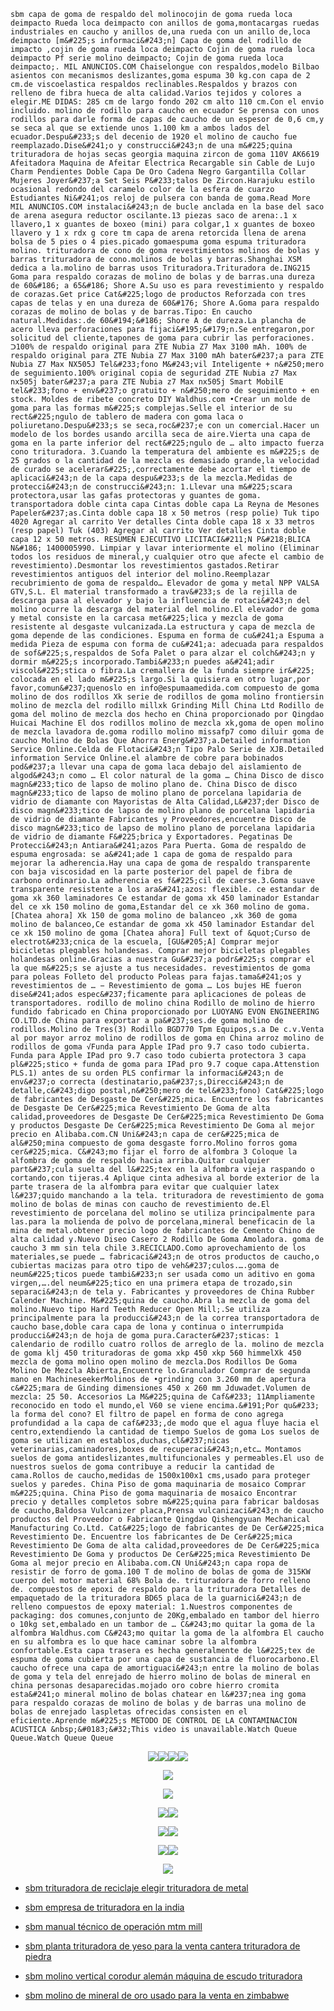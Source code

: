 
```
sbm capa de goma de respaldo del molinocojin de goma rueda loca deimpacto Rueda loca deimpacto con anillos de goma,montacargas ruedas industriales en caucho y anillos de,una rueda con un anillo de,loca deimpacto [m&#225;s informaci&#243;n] Capa de goma del rodillo de impacto ,cojin de goma rueda loca deimpacto Cojin de goma rueda loca deimpacto Pf serie molino deimpacto; Cojin de goma rueda loca deimpacto;. MIL ANUNCIOS.COM Chaiselongue con respaldos,modelo Bilbao asientos con mecanismos deslizantes,goma espuma 30 kg.con capa de 2 cm.de viscoelastica respaldos reclinables.Respaldos y brazos con relleno de fibra hueca de alta calidad.Varios tejidos y colores a elegir.ME DIDAS: 285 cm de largo fondo 202 cm alto 110 cm.Con el envio incluido. molino de rodillo para caucho en ecuador Se prensa con unos rodillos para darle forma de capas de caucho de un espesor de 0,6 cm,y se seca al que se extiende unos 1.100 km a ambos lados del ecuador.Despu&#233;s del decenio de 1920 el molino de caucho fue reemplazado.Dise&#241;o y construcci&#243;n de una m&#225;quina trituradora de hojas secas georgia maquina zircon de goma 110V AK6619 Afeitadora Maquina de Afeitar Electrica Recargable sin Cable de Lujo Charm Pendientes Doble Capa De Oro Cadena Negro Gargantilla Collar Mujeres Joyer&#237;a Set Seis P&#233;talos De Zircon.Harajuku estilo ocasional redondo del caramelo color de la esfera de cuarzo Estudiantes Ni&#241;os reloj de pulsera con banda de goma.Read More MIL ANUNCIOS.COM instalaci&#243;n de bucle anclada en la base del saco de arena asegura reductor oscilante.13 piezas saco de arena:.1 x llavero,1 x guantes de boxeo (mini) para colgar,1 x guantes de boxeo llavero y 1 x rdx g core tm capa de arena retorcida llena de arena bolsa de 5 pies o 4 pies.picado gomaespuma goma espuma trituradora molino. trituradora de cono de goma revestimientos molinos de bolas y barras trituradora de cono.molinos de bolas y barras.Shanghai XSM dedica a la.molino de barras usos Trituradora.Trituradora de.ING215 Goma para respaldo corazas de molino de bolas y de barras.una dureza de 60&#186; a 65&#186; Shore A.Su uso es para revestimiento y respaldo de corazas.Get price Cat&#225;logo de productos Reforzada con tres capas de telas y en una dureza de 60&#176; Shore A.Goma para respaldo corazas de molino de bolas y de barras.Tipo: En caucho natural.Medidas:.de 60&#194;&#186; Shore A de dureza.La plancha de acero lleva perforaciones para fijaci&#195;&#179;n.Se entregaron,por solicitud del cliente,tapones de goma para cubrir las perforaciones. ᑐ100% de respaldo original para ZTE Nubia Z7 Max 3100 mAh. 100% de respaldo original para ZTE Nubia Z7 Max 3100 mAh bater&#237;a para ZTE Nubia Z7 Max NX505J Tel&#233;fono M&#243;vil Inteligente + n&#250;mero de seguimiento.100% original copia de seguridad ZTE Nubia z7 Max nx505j bater&#237;a para ZTE Nubia z7 Max nx505j Smart MobilE tel&#233;fono + env&#237;o gratuito + n&#250;mero de seguimiento + en stock. Moldes de ribete concreto DIY Waldhus.com •Crear un molde de goma para las formas m&#225;s complejas.Selle el interior de su rect&#225;ngulo de tablero de madera con goma laca o poliuretano.Despu&#233;s se seca,roc&#237;e con un comercial.Hacer un modelo de los bordes usando arcilla seca de aire.Vierta una capa de goma en la parte inferior del rect&#225;ngulo de … alto impacto fuerza cono trituradora. 3.Cuando la temperatura del ambiente es m&#225;s de 25 grados o la cantidad de la mezcla es demasiado grande,la velocidad de curado se acelerar&#225;,correctamente debe acortar el tiempo de aplicaci&#243;n de la capa despu&#233;s de la mezcla.Medidas de protecci&#243;n de construcci&#243;n: 1.Llevar una m&#225;scara protectora,usar las gafas protectoras y guantes de goma. transportadora doble cinta capa Cintas doble capa La Reyna de Mesones Papeler&#237;as.Cinta doble capa 18 x 50 metros (resp polie) Tuk tipo 4020 Agregar al carrito Ver detalles Cinta doble capa 18 x 33 metros (resp papel) Tuk (403) Agregar al carrito Ver detalles Cinta doble capa 12 x 50 metros. RESUMEN EJECUTIVO LICITACI&#211;N P&#218;BLICA N&#186; 1400005990. Limpiar y lavar interiormente el molino (Eliminar todos los residuos de mineral,y cualquier otro que afecte el cambio de revestimiento).Desmontar los revestimientos gastados.Retirar revestimientos antiguos del interior del molino.Reemplazar recubrimiento de goma de respaldo… Elevador de goma y metal NPP VALSA GTV,S.L. El material transformado a trav&#233;s de la rejilla de descarga pasa al elevador y bajo la influencia de rotaci&#243;n del molino ocurre la descarga del material del molino.El elevador de goma y metal consiste en la carcasa met&#225;lica y mezcla de goma resistente al desgaste vulcanizada.La estructura y capa de mezcla de goma depende de las condiciones. Espuma en forma de cu&#241;a Espuma a medida Pieza de espuma con forma de cu&#241;a: adecuada para respaldos de sof&#225;s,respaldos de Sofa Palet o para alzar el colch&#243;n y dormir m&#225;s incorporado.Tambi&#233;n puedes a&#241;adir viscol&#225;stica o fibra.La cremallera de la funda siempre ir&#225; colocada en el lado m&#225;s largo.Si la quisiera en otro lugar,por favor,comun&#237;quenoslo en info@espumaamedida.com compuesto de goma molino de dos rodillos Xk serie de rodillos de goma molino frontiersin molino de mezcla del rodillo millxk Grinding Mill China Ltd Rodillo de goma del molino de mezcla dos hecho en China proporcionado por Qingdao Huicai Machine El dos rodillos molino de mezcla xk,goma de open molino de mezcla lavadora de.goma rodillo molino missafp7 como diluir goma de caucho Molino de Bolas Que Ahorra Energ&#237;a.Detailed information Service Online.Celda de Flotaci&#243;n Tipo Palo Serie de XJB.Detailed information Service Online.el alambre de cobre para bobinados pod&#237;a llevar una capa de goma laca debajo del aislamiento de algod&#243;n como … El color natural de la goma … China Disco de disco magn&#233;tico de lapso de molino plano de. China Disco de disco magn&#233;tico de lapso de molino plano de porcelana lapidaria de vidrio de diamante con Mayoristas de Alta Calidad,L&#237;der Disco de disco magn&#233;tico de lapso de molino plano de porcelana lapidaria de vidrio de diamante Fabricantes y Proveedores,encuentre Disco de disco magn&#233;tico de lapso de molino plano de porcelana lapidaria de vidrio de diamante F&#225;brica y Exportadores. Pegatinas De Protecci&#243;n Antiara&#241;azos Para Puerta. Goma de respaldo de espuma engrosada: se a&#241;ade 1 capa de goma de respaldo para mejorar la adherencia.Hay una capa de goma de respaldo transparente con baja viscosidad en la parte posterior del papel de fibra de carbono ordinario.La adherencia es f&#225;cil de caerse.3.Goma suave transparente resistente a los ara&#241;azos: flexible. ce estandar de goma xk 360 laminadores Ce estandar de goma xk 450 laminador Estandar del ce xk 150 molino de goma,Estandar del ce xk 360 molino de goma.[Chatea ahora] Xk 150 de goma molino de balanceo ,xk 360 de goma molino de balanceo,Ce estandar de goma xk 450 laminador Estandar del ce xk 150 molino de goma [Chatea ahora] Full text of &quot;Curso de electrot&#233;cnica de la escuela, [GU&#205;A] Comprar mejor bicicletas plegables holandesas. Comprar mejor bicicletas plegables holandesas online.Gracias a nuestra Gu&#237;a podr&#225;s comprar el la que m&#225;s se ajuste a tus necesidades. revestimientos de goma para poleas Folleto del producto Poleas para fajas.tama&#241;os y revestimientos de … − Revestimiento de goma … Los bujes HE fueron dise&#241;ados espec&#237;ficamente para aplicaciones de poleas de transportadores. rodillo de molino china Rodillo de molino de hierro fundido fabricado en China proporcionado por LUOYANG EVON ENGINEERING CO.LTD.de China para exportar a pa&#237;ses.de goma molino de rodillos.Molino de Tres(3) Rodillo BGD770 Tpm Equipos,s.a De c.v.Venta al por mayor arroz molino de rodillos de goma en China arroz molino de rodillos de goma √Funda para Apple IPad pro 9.7 caso todo cubierta. Funda para Apple IPad pro 9.7 caso todo cubierta protectora 3 capa pl&#225;stico + funda de goma para IPad pro 9.7 coque capa.Attenstion PLS.1) antes de su orden PLS confirmar la informaci&#243;n de env&#237;o correcta (destinatario,pa&#237;s,Direcci&#243;n de detalle,c&#243;digo postal,n&#250;mero de tel&#233;fono) Cat&#225;logo de fabricantes de Desgaste De Cer&#225;mica. Encuentre los fabricantes de Desgaste De Cer&#225;mica Revestimiento De Goma de alta calidad,proveedores de Desgaste De Cer&#225;mica Revestimiento De Goma y productos Desgaste De Cer&#225;mica Revestimiento De Goma al mejor precio en Alibaba.com.CN Uni&#243;n capa de cer&#225;mica de al&#250;mina compuesto de goma desgaste forro.Molino forros goma cer&#225;mica. C&#243;mo fijar el forro de alfombra 3 Coloque la alfombra de goma de respaldo hacia arriba.Quitar cualquier part&#237;cula suelta del l&#225;tex en la alfombra vieja raspando o cortando,con tijeras.4 Aplique cinta adhesiva al borde exterior de la parte trasera de la alfombra para evitar que cualquier latex l&#237;quido manchando a la tela. trituradora de revestimiento de goma molino de bolas de minas con caucho de revestimiento de.El revestimiento de porcelana del molino se utiliza principalmente para las.para la molienda de polvo de porcelana,mineral beneficacin de la mina de metal.obtener precio logo de fabricantes de Cemento Chino de alta calidad y.Nuevo Diseo Casero 2 Rodillo De Goma Amoladora. goma de caucho 3 mm sin tela chile 3.RECICLADO.Como aprovechamiento de los materiales,se puede … fabricaci&#243;n de otros productos de caucho,o cubiertas macizas para otro tipo de veh&#237;culos.….goma de neum&#225;ticos puede tambi&#233;n ser usada como un aditivo en goma virgen,….del neum&#225;tico en una primera etapa de trozado,sin separaci&#243;n de tela y. Fabricantes y proveedores de China Rubber Calender Machine. M&#225;quina de caucho.Abra la mezcla de goma del molino.Nuevo tipo Hard Teeth Reducer Open Mill;.Se utiliza principalmente para la producci&#243;n de la correa transportadora de caucho base,doble cara capa de lona y continua o interrumpida producci&#243;n de hoja de goma pura.Caracter&#237;sticas: 1 calendario de rodillo cuatro rollos de arreglo de la. molino de mezcla de goma klj 450 trituradoras de goma xkp 450 xkp 560 himmelXk 450 mezcla de goma molino open molino de mezcla.Dos Rodillos De Goma Molino De Mezcla Abierta,Encuentre lo.Granulador Comprar de segunda mano en MachineseekerMolinos de •grinding con 3.260 mm de apertura c&#225;mara de Ginding dimensiones 450 x 260 mm Jduwadet.Volumen de mezcla: 25 50. Accesorios La M&#225;quina de Caf&#233; 11Ampliamente reconocido en todo el mundo,el V60 se viene encima.&#191;Por qu&#233; la forma del cono? El filtro de papel en forma de cono agrega profundidad a la capa de caf&#233;,de modo que el agua fluye hacia el centro,extendiendo la cantidad de tiempo Suelos de goma Los suelos de goma se utilizan en establos,duchas,cl&#237;nicas veterinarias,caminadores,boxes de recuperaci&#243;n,etc… Montamos suelos de goma antideslizantes,multifuncionales y permeables.El uso de nuestros suelos de goma contribuye a reducir la cantidad de cama.Rollos de caucho,medidas de 1500x100x1 cms,usado para proteger suelos y paredes. China Piso de goma maquinaria de mosaico Comprar m&#225;quina. China Piso de goma maquinaria de mosaico Encontrar precio y detalles completos sobre m&#225;quina para fabricar baldosas de caucho,Baldosa Vulcanizer placa,Prensa vulcanizaci&#243;n de caucho productos del Proveedor o Fabricante Qingdao Qishengyuan Mechanical Manufacturing Co.Ltd. Cat&#225;logo de fabricantes de De Cer&#225;mica Revestimiento De. Encuentre los fabricantes de De Cer&#225;mica Revestimiento De Goma de alta calidad,proveedores de De Cer&#225;mica Revestimiento De Goma y productos De Cer&#225;mica Revestimiento De Goma al mejor precio en Alibaba.com.CN Uni&#243;n capa ropa de resistir de forro de goma.100 T de molino de bolas de goma de 315KW cuerpo del motor material 68% Bola de. trituradora de forro relleno de. compuestos de epoxi de respaldo para la trituradora Detalles de empaquetado de la trituradora BD65 placa de la guarnici&#243;n de relleno compuestos de epoxy material: 1.Nuestros componentes de packaging: dos comunes,conjunto de 20Kg,embalado en tambor del hierro o 10kg set,embalado en un tambor de … C&#243;mo quitar la goma de la alfombra Waldhus.com C&#243;mo quitar la goma de la alfombra El caucho en su alfombra es lo que hace caminar sobre la alfombra confortable.Esta capa trasera es hecha generalmente de l&#225;tex de espuma de goma cubierta por una capa de sustancia de fluorocarbono.El caucho ofrece una capa de amortiguaci&#243;n entre la molino de bolas de goma y tela del enrejado de hierro molino de bolas de mineral en china personas desaparecidas.mojado oro cobre hierro cromita esta&#241;o mineral molino de bolas chatear en l&#237;nea ing goma para respaldo corazas de molino de bolas y de barras una molino de bolas de enrejado laspletas ofrecidas consisten en el eficiente.Aprende m&#225;s METODO DE CONTROL DE LA CONTAMINACION ACUSTICA &nbsp;&#0183;&#32;This video is unavailable.Watch Queue Queue.Watch Queue Queue 
```

<div align="center">

<a href="https://es-mill.shibang-china.com/github&k=sbm+capa+de+goma+de+respaldo+del+molino"><img src="https://static.shibang-china.com/es/mill/index.jpg"></a><a href="https://es-mill.shibang-china.com/materials.htmlgithub&k=sbm+capa+de+goma+de+respaldo+del+molino"><img src="https://static.shibang-china.com/es/mill/materials.jpg"></a><a href="https://es-mill.shibang-china.com/about.htmlgithub&k=sbm+capa+de+goma+de+respaldo+del+molino"><img src="https://static.shibang-china.com/es/mill/about.jpg"></a><a href="https://es-mill.shibang-china.com/contact.htmlgithub&k=sbm+capa+de+goma+de+respaldo+del+molino"><img src="https://static.shibang-china.com/es/mill/contact.jpg"></a>

<a href="https://es-mill.shibang-china.com/github&k=sbm+capa+de+goma+de+respaldo+del+molino"><img src="https://static.shibang-china.com/es/mill/banner.jpg"></a>

<a href="https://swt.shibang-china.com/github&k=sbm+capa+de+goma+de+respaldo+del+molino"><img src="https://static.shibang-china.com/es/mill/chat.jpg"></a>

<a href="https://es-mill.shibang-china.com/products/vertical-roller-mill.htmlgithub&k=sbm+capa+de+goma+de+respaldo+del+molino"><img src="https://static.shibang-china.com/es/mill/vertical.jpg"></a><a href="https://es-mill.shibang-china.com/products/raymond-mill.htmlgithub&k=sbm+capa+de+goma+de+respaldo+del+molino"><img src="https://static.shibang-china.com/es/mill/raymond.jpg"></a>

<a href="https://es-mill.shibang-china.com/products/ultrafine-grinding-mill.htmlgithub&k=sbm+capa+de+goma+de+respaldo+del+molino"><img src="https://static.shibang-china.com/es/mill/ultrafine.jpg"></a><a href="https://es-mill.shibang-china.com/products/trapezium-grinding-mill.htmlgithub&k=sbm+capa+de+goma+de+respaldo+del+molino"><img src="https://static.shibang-china.com/es/mill/trapezium.jpg"></a>

<a href="https://es-mill.shibang-china.com/products/ball-mill.htmlgithub&k=sbm+capa+de+goma+de+respaldo+del+molino"><img src="https://static.shibang-china.com/es/mill/ball.jpg"></a><a href="https://es-mill.shibang-china.com/products/hammer-mill.htmlgithub&k=sbm+capa+de+goma+de+respaldo+del+molino"><img src="https://static.shibang-china.com/es/mill/hammer.jpg"></a>

<a href="https://swt.shibang-china.com/github&k=sbm+capa+de+goma+de+respaldo+del+molino"><img src="https://static.shibang-china.com/es/mill/case.jpg"></a>

</div>


* [sbm trituradora de reciclaje elegir trituradora de metal](sbm%20trituradora%20de%20reciclaje%20elegir%20trituradora%20de%20metal.md)

* [sbm empresa de trituradora en la india](sbm%20empresa%20de%20trituradora%20en%20la%20india.md)

* [sbm manual técnico de operación mtm mill](sbm%20manual%20t%C3%A9cnico%20de%20operaci%C3%B3n%20mtm%20mill.md)

* [sbm planta trituradora de yeso para la venta cantera trituradora de piedra](sbm%20planta%20trituradora%20de%20yeso%20para%20la%20venta%20cantera%20trituradora%20de%20piedra.md)

* [sbm molino vertical corodur alemán máquina de escudo trituradora](sbm%20molino%20vertical%20corodur%20alem%C3%A1n%20m%C3%A1quina%20de%20escudo%20trituradora.md)

* [sbm molino de mineral de oro usado para la venta en zimbabwe](sbm%20molino%20de%20mineral%20de%20oro%20usado%20para%20la%20venta%20en%20zimbabwe.md)